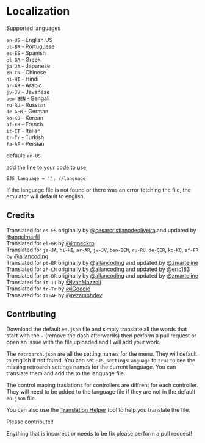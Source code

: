 # Localization

Supported languages

`en-US` - English US<br>
`pt-BR` - Portuguese<br>
`es-ES` - Spanish<br>
`el-GR` - Greek<br>
`ja-JA` - Japanese<br>
`zh-CN` - Chinese<br>
`hi-HI` - Hindi<br>
`ar-AR` - Arabic<br>
`jv-JV` - Javanese<br>
`ben-BEN` - Bengali<br>
`ru-RU` - Russian<br>
`de-GER` - German<br>
`ko-KO` - Korean<br>
`af-FR` - French<br>
`it-IT` - Italian<br>
`tr-Tr` - Turkish<br>
`fa-AF` - Persian<br>

default: `en-US`

add the line to your code to use

```
EJS_language = ''; //language
```

If the language file is not found or there was an error fetching the file, the emulator will default to english.

## Credits

Translated for `es-ES` originally by [@cesarcristianodeoliveira](https://github.com/cesarcristianodeoliveira) and updated by [@angelmarfil](https://github.com/angelmarfil) <br>
Translated for `el-GR` by [@imneckro](https://github.com/imneckro) <br>
Translated for `ja-JA`, `hi-HI`, `ar-AR`, `jv-JV`, `ben-BEN`, `ru-RU`, `de-GER`, `ko-KO`, `af-FR` by [@allancoding](https://github.com/allancoding) <br>
Translated for `pt-BR` originally by [@allancoding](https://github.com/allancoding) and updated by [@zmarteline](https://github.com/zmarteline)<br>
Translated for `zh-CN` originally by [@allancoding](https://github.com/allancoding) and updated by [@eric183](https://github.com/eric183)<br>
Translated for `pt-BR` originally by [@allancoding](https://github.com/allancoding) and updated by [@zmarteline](https://github.com/zmarteline) <br>
Translated for `it-IT` by [@IvanMazzoli](https://github.com/IvanMazzoli) <br>
Translated for `tr-Tr` by [@iGoodie](https://github.com/iGoodie) <br>
Translated for `fa-AF` by [@rezamohdev](https://github.com/rezamohdev) <br>

## Contributing

Download the default `en.json` file and simply translate all the words that start with the `-` (remove the dash afterwards) then perform a pull request or open an issue with the file uploaded and I will add your work.

The `retroarch.json` are all the setting names for the menu. They will default to english if not found. You can set `EJS_settingsLanguage` to `true` to see the missing retroarch settings names for the current language. You can translate them and add the to the language file.

The control maping traslations for controllers are diffrent for each controller. They will need to be added to the language file if they are not in the default `en.json` file.

You can also use the [Translation Helper](Translate.html) tool to help you translate the file.

Please contribute!!

Enything that is incorrect or needs to be fix please perform a pull request!
